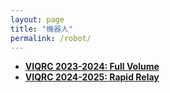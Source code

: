 ```yaml
---
layout: page
title: "機器人"
permalink: /robot/
---
```

- **[VIQRC 2023-2024: Full Volume](/robot/viqrc-2023-2024/)**
- **[VIQRC 2024-2025: Rapid Relay](/robot/viqrc-2024-2025/)**
